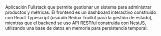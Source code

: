 Aplicación Fullstack que permite gestionar un sistema para administrar productos y métricas. El frontend es un dashboard interactivo construido con React Typescript (usando Redux Toolkit para la
gestión de estado), mientras que el backend se uso API RESTful construida con NestJS, utilizando una base de datos en memoria para persistencia temporal.
